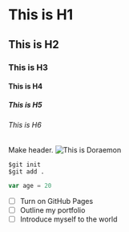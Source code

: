 # This is H1
## This is H2
### This is H3
#### This is H4
##### This is H5
###### This is H6
Make header.
![This is Doraemon](https://wibu.com.vn/wp-content/uploads/2024/03/doraemon.png)

```
$git init
$git add .
```
``` javascript
var age = 20
```
- [ ] Turn on GitHub Pages
- [ ] Outline my portfolio
- [ ] Introduce myself to the world
